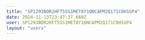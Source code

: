 ```yaml
---
title: "SP1293BDR2HFT5SS1MET8Y1QNCAPM2Q171C0H1GP4"
date: 2024-11-13T23:47:37.660Z
user: SP1293BDR2HFT5SS1MET8Y1QNCAPM2Q171C0H1GP4
layout: "users"
---
```

    